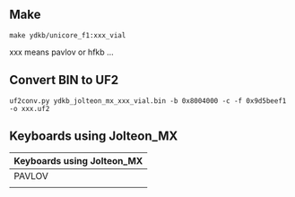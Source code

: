 ## Make

```
make ydkb/unicore_f1:xxx_vial
```

xxx means pavlov or hfkb ...

## Convert BIN to UF2

```
uf2conv.py ydkb_jolteon_mx_xxx_vial.bin -b 0x8004000 -c -f 0x9d5beef1 -o xxx.uf2
```

## Keyboards using Jolteon_MX

| Keyboards using Jolteon_MX |
| -------------------------- |
| PAVLOV                     |
|                            |
